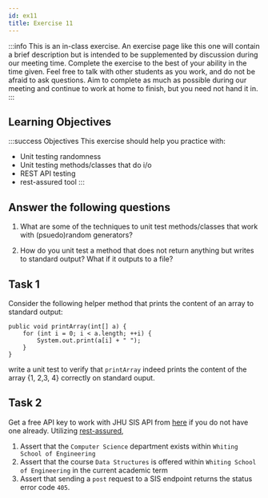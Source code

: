 ```yaml
---
id: ex11
title: Exercise 11
---
```


:::info
This is an in-class exercise. An exercise page like this one will contain a brief description but is intended to be supplemented by discussion during our meeting time. Complete the exercise to the best of your ability in the time given. Feel free to talk with other students as you work, and do not be afraid to ask questions. Aim to complete as much as possible during our meeting and continue to work at home to finish, but you need not hand it in. 
:::

## Learning Objectives

:::success Objectives
This exercise should help you practice with:
* Unit testing randomness
* Unit testing methods/classes that do i/o
* REST API testing
* rest-assured tool
:::

## Answer the following questions

1. What are some of the techniques to unit test methods/classes that work with (psuedo)random generators?

2. How do you unit test a method that does not return anything but writes to standard output? What if it outputs to a file?

## Task 1

Consider the following helper method that prints the content of an array to standard output:

```
public void printArray(int[] a) {
    for (int i = 0; i < a.length; ++i) {
        System.out.print(a[i] + " ");
    }
}
```

write a unit test to verify that `printArray` indeed prints the content of the array {1, 2,3, 4} correctly on standard ouput.

## Task 2
Get a free API key to work with JHU SIS API from [here](https://sis.jhu.edu/api) if you do not have one already. Utilizing [rest-assured](https://rest-assured.io/), 

1. Assert that the `Computer Science` department exists within `Whiting School of Engineering`
2. Assert that the course `Data Structures` is offered within `Whiting School of Engineering` in the current academic term
3. Assert that sending a `post` request to a SIS endpoint returns the status error code `405`.


